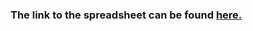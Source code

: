 ### The link to the spreadsheet can be found [here.](https://docs.google.com/spreadsheets/d/1HRxnenVu_R43z-buOjeMcrUXT6qf4u3gSbUH5YvUp3I/edit?usp=sharing&usp=embed_facebook)
